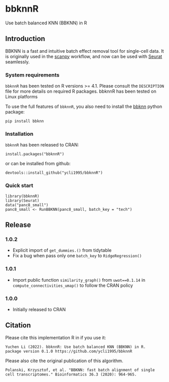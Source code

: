# bbknnR
Use batch balanced KNN (BBKNN) in R

## Introduction
BBKNN is a fast and intuitive batch effect removal tool for single-cell data. It is originally used in the [scanpy](https://scanpy.readthedocs.io/en/stable/) workflow, and now can be used with [Seurat](https://satijalab.org/seurat/) seamlessly.

### System requirements
`bbknnR` has been tested on R versions >= 4.1. Please consult the `DESCRIPTION` file for more details on required R packages. bbknnR has been tested on Linux platforms

To use the full features of `bbknnR`, you also need to install the [bbknn](https://bbknn.readthedocs.io/en/latest/) python package:
```
pip install bbknn
```

### Installation
`bbknnR` has been released to CRAN:
```
install.packages("bbknnR")
```
or can be installed from github:
```
devtools::install_github("ycli1995/bbknnR")
```

### Quick start
```
library(bbknnR)
library(Seurat)
data("panc8_small")
panc8_small <- RunBBKNN(panc8_small, batch_key = "tech")
```

## Release
### 1.0.2
* Explicit import of `get_dummies.()` from tidytable
* Fix a bug when pass only one `batch_key` to `RidgeRegression()`

### 1.0.1
* Import public function `similarity_graph()` from `uwot==0.1.14` in `compute_connectivities_umap()` to follow the CRAN policy

### 1.0.0
* Initially released to CRAN

## Citation
Please cite this implementation R in if you use it:
```
Yuchen Li (2022). bbknnR: Use batch balanced KNN (BBKNN) in R.
package version 0.1.0 https://github.com/ycli1995/bbknnR
```

Please also cite the original publication of this algorithm.
```
Polanski, Krzysztof, et al. "BBKNN: fast batch alignment of single cell transcriptomes." Bioinformatics 36.3 (2020): 964-965.
```
